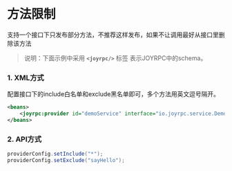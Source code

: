 方法限制
==
支持一个接口下只发布部分方法，不推荐这样发布，如果不让调用最好从接口里删除该方法
>说明：下面示例中采用  **`<joyrpc/>`** 标签 表示JOYRPC中的schema。

### 1. XML方式

  配置接口下的include白名单和exclude黑名单即可，多个方法用英文逗号隔开。
  
  ```xml
  <beans>
      <joyrpc:provider id="demoService" interface="io.joyrpc.service.DemoService" alias="joyrpc-demo" ref="demoServiceImpl" server="myJoy" include="*" exclude="sayHello"></joyrpc:provider>
  </beans>
  ```
### 2. API方式

  ```java
  providerConfig.setInclude("*");
  providerConfig.setExclude("sayHello");
  ```
